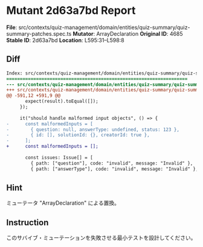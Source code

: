 # Mutant 2d63a7bd Report

**File**: src/contexts/quiz-management/domain/entities/quiz-summary/quiz-summary-patches.spec.ts
**Mutator**: ArrayDeclaration
**Original ID**: 4685
**Stable ID**: 2d63a7bd
**Location**: L595:31–L598:8

## Diff

```diff
Index: src/contexts/quiz-management/domain/entities/quiz-summary/quiz-summary-patches.spec.ts
===================================================================
--- src/contexts/quiz-management/domain/entities/quiz-summary/quiz-summary-patches.spec.ts	original
+++ src/contexts/quiz-management/domain/entities/quiz-summary/quiz-summary-patches.spec.ts	mutated #4685
@@ -591,12 +591,9 @@
       expect(result).toEqual([]);
     });
 
     it("should handle malformed input objects", () => {
-      const malformedInputs = [
-        { question: null, answerType: undefined, status: 123 },
-        { id: [], solutionId: {}, creatorId: true },
-      ];
+      const malformedInputs = [];
 
       const issues: Issue[] = [
         { path: ["question"], code: "invalid", message: "Invalid" },
         { path: ["answerType"], code: "invalid", message: "Invalid" },
```

## Hint

ミューテータ "ArrayDeclaration" による置換。

## Instruction

このサバイブ・ミューテーションを失敗させる最小テストを設計してください。
